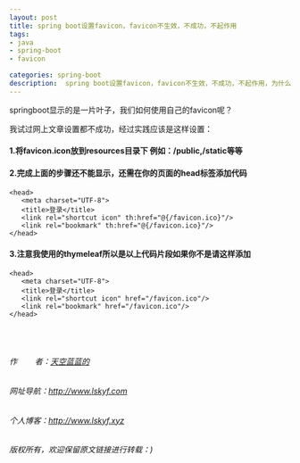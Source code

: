 ```yaml
---
layout: post
title: spring boot设置favicon，favicon不生效，不成功，不起作用
tags:
- java
- spring-boot
- favicon

categories: spring-boot
description:  spring boot设置favicon，favicon不生效，不成功，不起作用，为什么？
---
```

springboot显示的是一片叶子，我们如何使用自己的favicon呢？

我试过网上文章设置都不成功，经过实践应该是这样设置：

#### 1.将favicon.icon放到resources目录下  例如：/public,/static等等 #### 

####  2.完成上面的步骤还不能显示，还需在你的页面的head标签添加代码 #### 
```
<head>
   <meta charset="UTF-8">
   <title>登录</title>
   <link rel="shortcut icon" th:href="@{/favicon.ico}"/>
   <link rel="bookmark" th:href="@{/favicon.ico}"/>
</head>
```
#### 3.注意我使用的thymeleaf所以是以上代码片段如果你不是请这样添加 ####

```
<head>
   <meta charset="UTF-8">
   <title>登录</title>
   <link rel="shortcut icon" href="/favicon.ico"/>
   <link rel="bookmark" href="/favicon.ico"/>
</head> 
```
<br/>
<br/>

###### 作&nbsp;&nbsp;&nbsp;&nbsp;&nbsp;&nbsp;&nbsp;&nbsp;者：<a href="#">天空蓝蓝的</a> ######
###### 网址导航：<a href="http://www.lskyf.com" target="_blank">http://www.lskyf.com</a> ######
###### 个人博客：<a href="http://www.lskyf.xyz" target="_blank">http://www.lskyf.xyz</a> ######
###### 版权所有，欢迎保留原文链接进行转载：) ######